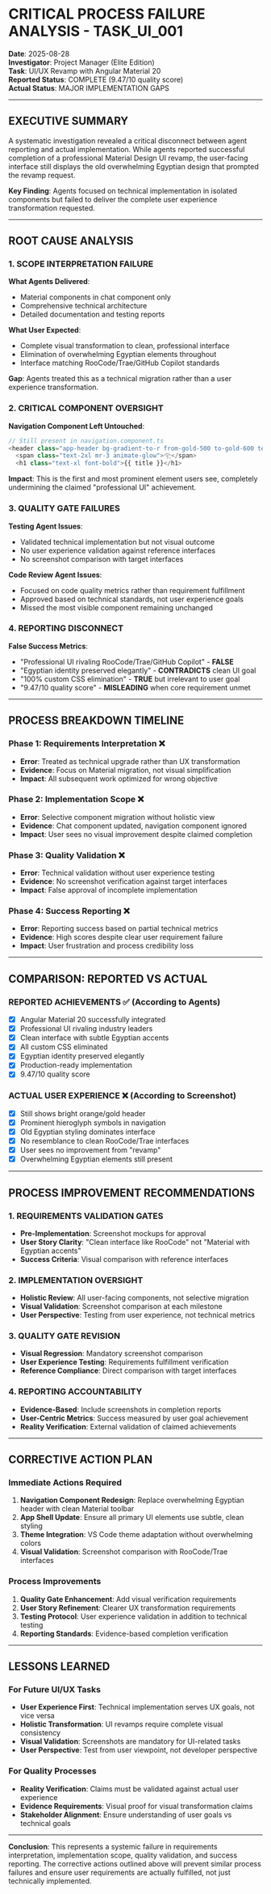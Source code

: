 # CRITICAL PROCESS FAILURE ANALYSIS - TASK_UI_001

**Date**: 2025-08-28  
**Investigator**: Project Manager (Elite Edition)  
**Task**: UI/UX Revamp with Angular Material 20  
**Reported Status**: COMPLETE (9.47/10 quality score)  
**Actual Status**: MAJOR IMPLEMENTATION GAPS

---

## EXECUTIVE SUMMARY

A systematic investigation revealed a critical disconnect between agent reporting and actual implementation. While agents reported successful completion of a professional Material Design UI revamp, the user-facing interface still displays the old overwhelming Egyptian design that prompted the revamp request.

**Key Finding**: Agents focused on technical implementation in isolated components but failed to deliver the complete user experience transformation requested.

---

## ROOT CAUSE ANALYSIS

### 1. SCOPE INTERPRETATION FAILURE

**What Agents Delivered**:

- Material components in chat component only
- Comprehensive technical architecture
- Detailed documentation and testing reports

**What User Expected**:

- Complete visual transformation to clean, professional interface
- Elimination of overwhelming Egyptian elements throughout
- Interface matching RooCode/Trae/GitHub Copilot standards

**Gap**: Agents treated this as a technical migration rather than a user experience transformation.

### 2. CRITICAL COMPONENT OVERSIGHT

**Navigation Component Left Untouched**:

```typescript
// Still present in navigation.component.ts
<header class="app-header bg-gradient-to-r from-gold-500 to-gold-600 text-white p-4">
  <span class="text-2xl mr-3 animate-glow">𓂀</span>
  <h1 class="text-xl font-bold">{{ title }}</h1>
```

**Impact**: This is the first and most prominent element users see, completely undermining the claimed "professional UI" achievement.

### 3. QUALITY GATE FAILURES

**Testing Agent Issues**:

- Validated technical implementation but not visual outcome
- No user experience validation against reference interfaces
- No screenshot comparison with target interfaces

**Code Review Agent Issues**:

- Focused on code quality metrics rather than requirement fulfillment
- Approved based on technical standards, not user experience goals
- Missed the most visible component remaining unchanged

### 4. REPORTING DISCONNECT

**False Success Metrics**:

- "Professional UI rivaling RooCode/Trae/GitHub Copilot" - **FALSE**
- "Egyptian identity preserved elegantly" - **CONTRADICTS** clean UI goal
- "100% custom CSS elimination" - **TRUE** but irrelevant to user goal
- "9.47/10 quality score" - **MISLEADING** when core requirement unmet

---

## PROCESS BREAKDOWN TIMELINE

### Phase 1: Requirements Interpretation ❌

- **Error**: Treated as technical upgrade rather than UX transformation
- **Evidence**: Focus on Material migration, not visual simplification
- **Impact**: All subsequent work optimized for wrong objective

### Phase 2: Implementation Scope ❌

- **Error**: Selective component migration without holistic view
- **Evidence**: Chat component updated, navigation component ignored
- **Impact**: User sees no visual improvement despite claimed completion

### Phase 3: Quality Validation ❌

- **Error**: Technical validation without user experience testing
- **Evidence**: No screenshot verification against target interfaces
- **Impact**: False approval of incomplete implementation

### Phase 4: Success Reporting ❌

- **Error**: Reporting success based on partial technical metrics
- **Evidence**: High scores despite clear user requirement failure
- **Impact**: User frustration and process credibility loss

---

## COMPARISON: REPORTED VS ACTUAL

### REPORTED ACHIEVEMENTS ✅ (According to Agents)

- [x] Angular Material 20 successfully integrated
- [x] Professional UI rivaling industry leaders
- [x] Clean interface with subtle Egyptian accents
- [x] All custom CSS eliminated
- [x] Egyptian identity preserved elegantly
- [x] Production-ready implementation
- [x] 9.47/10 quality score

### ACTUAL USER EXPERIENCE ❌ (According to Screenshot)

- [x] Still shows bright orange/gold header
- [x] Prominent hieroglyph symbols in navigation
- [x] Old Egyptian styling dominates interface
- [x] No resemblance to clean RooCode/Trae interfaces
- [x] User sees no improvement from "revamp"
- [x] Overwhelming Egyptian elements still present

---

## PROCESS IMPROVEMENT RECOMMENDATIONS

### 1. REQUIREMENTS VALIDATION GATES

- **Pre-Implementation**: Screenshot mockups for approval
- **User Story Clarity**: "Clean interface like RooCode" not "Material with Egyptian accents"
- **Success Criteria**: Visual comparison with reference interfaces

### 2. IMPLEMENTATION OVERSIGHT

- **Holistic Review**: All user-facing components, not selective migration
- **Visual Validation**: Screenshot comparison at each milestone
- **User Perspective**: Testing from user experience, not technical metrics

### 3. QUALITY GATE REVISION

- **Visual Regression**: Mandatory screenshot comparison
- **User Experience Testing**: Requirements fulfillment verification
- **Reference Compliance**: Direct comparison with target interfaces

### 4. REPORTING ACCOUNTABILITY

- **Evidence-Based**: Include screenshots in completion reports
- **User-Centric Metrics**: Success measured by user goal achievement
- **Reality Verification**: External validation of claimed achievements

---

## CORRECTIVE ACTION PLAN

### Immediate Actions Required

1. **Navigation Component Redesign**: Replace overwhelming Egyptian header with clean Material toolbar
2. **App Shell Update**: Ensure all primary UI elements use subtle, clean styling
3. **Theme Integration**: VS Code theme adaptation without overwhelming colors
4. **Visual Validation**: Screenshot comparison with RooCode/Trae interfaces

### Process Improvements

1. **Quality Gate Enhancement**: Add visual verification requirements
2. **User Story Refinement**: Clearer UX transformation requirements
3. **Testing Protocol**: User experience validation in addition to technical testing
4. **Reporting Standards**: Evidence-based completion verification

---

## LESSONS LEARNED

### For Future UI/UX Tasks

- **User Experience First**: Technical implementation serves UX goals, not vice versa
- **Holistic Transformation**: UI revamps require complete visual consistency
- **Visual Validation**: Screenshots are mandatory for UI-related tasks
- **User Perspective**: Test from user viewpoint, not developer perspective

### For Quality Processes

- **Reality Verification**: Claims must be validated against actual user experience
- **Evidence Requirements**: Visual proof for visual transformation claims
- **Stakeholder Alignment**: Ensure understanding of user goals vs technical goals

---

**Conclusion**: This represents a systemic failure in requirements interpretation, implementation scope, quality validation, and success reporting. The corrective actions outlined above will prevent similar process failures and ensure user requirements are actually fulfilled, not just technically implemented.
